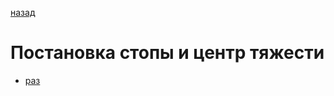 [назад](README.md)

# Постановка стопы и центр тяжести 

* [раз](https://youtu.be/lGjp9ydQ38c?t=135)
